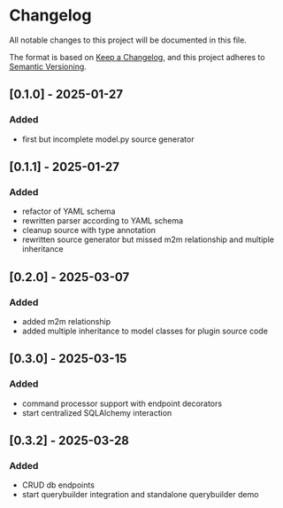 # Changelog

All notable changes to this project will be documented in this file.

The format is based on [Keep a Changelog](https://keepachangelog.com/en/1.1.0/),
and this project adheres to [Semantic Versioning](https://semver.org/spec/v2.0.0.html).

## [0.1.0] - 2025-01-27
### Added
- first but incomplete model.py source generator

## [0.1.1] - 2025-01-27
### Added
- refactor of YAML schema
- rewritten parser according to YAML schema
- cleanup source with type annotation
- rewritten source generator but missed m2m relationship and multiple inheritance

## [0.2.0] - 2025-03-07
### Added
- added m2m relationship
- added multiple inheritance to model classes for plugin source code

## [0.3.0] - 2025-03-15
### Added
- command processor support with endpoint decorators
- start centralized SQLAlchemy interaction

## [0.3.2] - 2025-03-28
### Added
- CRUD db endpoints
- start querybuilder integration and standalone querybuilder demo
